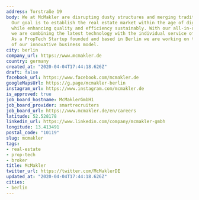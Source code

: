 ```yaml
---
address: Torstraße 19
body: We at McMakler are disrupting dusty structures and merging tradition with innovation.
  Our goal is to establish the real estate market within the age of digitalization
  while enhancing quality and efficiency sustainably. With our all-in-one solution
  we are combining the latest technology with the individual service of classic brokers.
  As a PropTech Startup founded and based in Berlin we are working on the realization
  of our innovative business model.
city: berlin
company_url: https://www.mcmakler.de
country: germany
created_at: "2020-04-04T17:44:18.626Z"
draft: false
facebook_url: https://www.facebook.com/mcmakler.de
googleMapsUrl: https://g.page/mcmakler-berlin
instagram_url: https://www.instagram.com/mcmakler.de
is_approved: true
job_board_hostname: McMaklerGmbH1
job_board_provider: smartrecruiters
job_board_url: https://www.mcmakler.de/en/careers
latitude: 52.528178
linkedin_url: https://www.linkedin.com/company/mcmakler-gmbh
longitude: 13.413491
postal_code: "10119"
slug: mcmakler
tags:
- real-estate
- prop-tech
- broker
title: McMakler
twitter_url: https://twitter.com/McMaklerDE
updated_at: "2020-04-04T17:44:18.626Z"
cities:
- berlin
---
```


